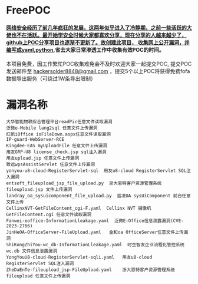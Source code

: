 # FreePOC
#### [网络安全经历了前几年疯狂的发展，这两年似乎进入了冷静期，之前一些活跃的大佬也不在活跃。最开始学安全时候大家都喜欢分享，现在分享的人越来越少了，github上POC分享项目也逐渐不更新了。故创建此项目， 收集网上公开漏洞，并编写成yaml,python](https://github.com/Vme18000yuan/FreePOC#网络安全经历了前几年疯狂的发展这两年似乎进入了冷静期之前一些活跃的大佬也不在活跃最开始学安全时候大家都喜欢分享现在分享的人越来越少了github上poc分享项目也逐渐不更新了故创建此项目收集网上公开漏洞并编写成yamlpython),省去大家日常渗透工作中收集有效POC的时间。


本项目免费，因工作繁忙POC收集难免会不及时欢迎大家一起提交POC, 提交POC发送邮件至 hackersolder8848@gmail.com ，提交5个以上POC将获得免费fofa数据导出服务（可绕过1W条导出限制）



# 漏洞名称

```
大华智能物联综合管理平台readPic任意文件读取漏洞
泛微e-Mobile lang2sql 任意文件上传漏洞
红帆iOffice ioFileDown.aspx任意文件读取漏洞
IP-guard-WebServer-RCE
Kingdee-EAS myUploadFile 任意文件上传漏洞
用友GRP-U8 license_check.jsp sql注入漏洞
用友upload.jsp 任意文件上传漏洞
致远wpsAssistServlet 任意文件上传漏洞
yonyou-u8-cloud-RegisterServlet-sql  用友u8-cloud RegisterServlet SQL注入漏洞
entsoft_fileupload_jsp_file_upload.py  浙大恩特客户资源管理系统 fileupload.jsp 文件上传漏洞
landray_oa_sysuicomponent_file_upload.py  蓝凌OA sysUiComponent 前台任意文件上传
CellinxNVT-GetFileContent_cgi-F.yaml  Cellinx NVT 摄像机 GetFileContent.cgi 任意文件读取漏洞
Fanwei-eoffice-InformationLleakage.yaml  泛微E-Office信息泄露漏洞(CVE-2023-2766)
JinHeOA-OfficeServer-FileUpload.yaml   金和oa OfficeServer任意文件上传漏洞
ShiKongZhiYou-wc_db-InformationLleakage.yaml  时空智友企业流程化管控系统 wc.db 文件信息泄露漏洞
YongYouU8-cloud-RegisterServlet-sqli.yaml   用友u8-cloud RegisterServlet SQL注入漏洞
ZheDaEnTe-fileupload_jsp-FileUpload.yaml    浙大恩特客户资源管理系统fileupload 任意文件上传漏洞
```

